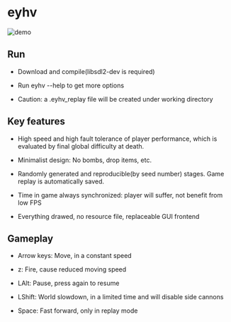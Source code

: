 # eyhv

![demo](https://asrcpq.github.io/resources/2005/eyhv_demo.gif)

## Run

* Download and compile(libsdl2-dev is required)

* Run eyhv --help to get more options

* Caution: a .eyhv\_replay file will be created under working directory

## Key features

* High speed and high fault tolerance of player performance,
which is evaluated by final global difficulty at death.

* Minimalist design: No bombs, drop items, etc.

* Randomly generated and reproducible(by seed number) stages.
Game replay is automatically saved.

* Time in game always synchronized: player will suffer, not benefit from low FPS

* Everything drawed, no resource file, replaceable GUI frontend

## Gameplay

* Arrow keys: Move, in a constant speed

* z: Fire, cause reduced moving speed

* LAlt: Pause, press again to resume

* LShift: World slowdown, in a limited time and will disable side cannons

* Space: Fast forward, only in replay mode
